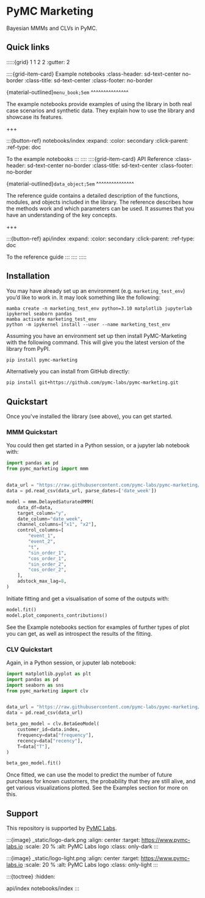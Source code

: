 # PyMC Marketing

Bayesian MMMs and CLVs in PyMC.

## Quick links

:::::{grid} 1 1 2 2
:gutter: 2

::::{grid-item-card} Example notebooks
:class-header: sd-text-center no-border
:class-title: sd-text-center
:class-footer: no-border

{material-outlined}`menu_book;5em`
^^^^^^^^^^^^^^^

The example notebooks provide examples of using
the library in both real case scenarios
and synthetic data. They explain how to use
the library and showcase its features.

+++

:::{button-ref} notebooks/index
:expand:
:color: secondary
:click-parent:
:ref-type: doc

To the example notebooks
:::
::::
::::{grid-item-card} API Reference
:class-header: sd-text-center no-border
:class-title: sd-text-center
:class-footer: no-border

{material-outlined}`data_object;5em`
^^^^^^^^^^^^^^^

The reference guide contains a detailed description of the functions,
modules, and objects included in the library. The reference describes how the
methods work and which parameters can be used. It assumes that you have an
understanding of the key concepts.

+++

:::{button-ref} api/index
:expand:
:color: secondary
:click-parent:
:ref-type: doc

To the reference guide
:::
::::
:::::

## Installation

You may have already set up an environment (e.g. `marketing_test_env`) you’d like to work in. It may look something like the following:

```
mamba create -n marketing_test_env python=3.10 matplotlib jupyterlab ipykernel seaborn pandas
mamba activate marketing_test_env
python -m ipykernel install --user --name marketing_test_env
```

Assuming you have an environment set up then install PyMC-Marketing with the following command. This will give you the latest version of the library from PyPI.
```bash
pip install pymc-marketing
```

Alternatively you can install from GitHub directly:

```bash
pip install git+https://github.com/pymc-labs/pymc-marketing.git
```

## Quickstart

Once you've installed the library (see above), you can get started.

### MMM Quickstart
You could then get started in a Python session, or a jupyter lab notebook with:

```python
import pandas as pd
from pymc_marketing import mmm


data_url = "https://raw.githubusercontent.com/pymc-labs/pymc-marketing/main/datasets/mmm_example.csv"
data = pd.read_csv(data_url, parse_dates=['date_week'])

model = mmm.DelayedSaturatedMMM(
    data_df=data,
    target_column="y",
    date_column="date_week",
    channel_columns=["x1", "x2"],
    control_columns=[
        "event_1",
        "event_2",
        "t",
        "sin_order_1",
        "cos_order_1",
        "sin_order_2",
        "cos_order_2",
    ],
    adstock_max_lag=8,
)
```

Initiate fitting and get a visualisation of some of the outputs with:

```python
model.fit()
model.plot_components_contributions()
```

See the Example notebooks section for examples of further types of plot you can get, as well as introspect the results of the fitting.

### CLV Quickstart

Again, in a Python session, or juputer lab notebook:

```python
import matplotlib.pyplot as plt
import pandas as pd
import seaborn as sns
from pymc_marketing import clv


data_url = "https://raw.githubusercontent.com/pymc-labs/pymc-marketing/main/datasets/clv_quickstart.csv"
data = pd.read_csv(data_url)

beta_geo_model = clv.BetaGeoModel(
    customer_id=data.index,
    frequency=data["frequency"],
    recency=data["recency"],
    T=data["T"],
)

beta_geo_model.fit()
```
Once fitted, we can use the model to predict the number of future purchases for known customers, the probability that they are still alive, and get various visualizations plotted. See the Examples section for more on this.

## Support

This repository is supported by [PyMC Labs](https://www.pymc-labs.io).

:::{image} _static/logo-dark.png
:align: center
:target: https://www.pymc-labs.io
:scale: 20 %
:alt: PyMC Labs logo
:class: only-dark
:::

:::{image} _static/logo-light.png
:align: center
:target: https://www.pymc-labs.io
:scale: 20 %
:alt: PyMC Labs logo
:class: only-light
:::


:::{toctree}
:hidden:

api/index
notebooks/index
:::
